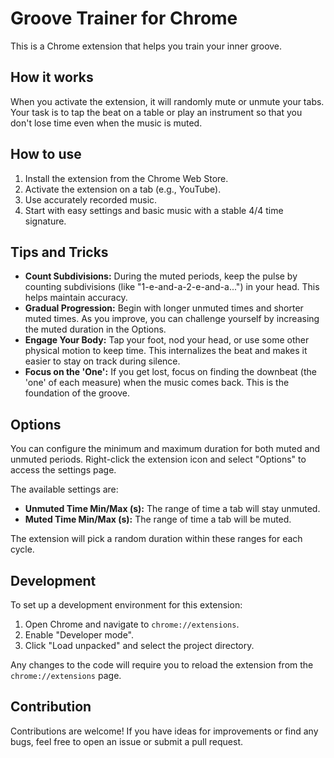 # Groove Trainer for Chrome

This is a Chrome extension that helps you train your inner groove.

## How it works

When you activate the extension, it will randomly mute or unmute your tabs. Your task is to tap the beat on a table or play an instrument so that you don't lose time even when the music is muted.

## How to use
1. Install the extension from the Chrome Web Store.
2. Activate the extension on a tab (e.g., YouTube).
3. Use accurately recorded music.
4. Start with easy settings and basic music with a stable 4/4 time signature.

## Tips and Tricks

- **Count Subdivisions:** During the muted periods, keep the pulse by counting subdivisions (like "1-e-and-a-2-e-and-a...") in your head. This helps maintain accuracy.
- **Gradual Progression:** Begin with longer unmuted times and shorter muted times. As you improve, you can challenge yourself by increasing the muted duration in the Options.
- **Engage Your Body:** Tap your foot, nod your head, or use some other physical motion to keep time. This internalizes the beat and makes it easier to stay on track during silence.
- **Focus on the 'One':** If you get lost, focus on finding the downbeat (the 'one' of each measure) when the music comes back. This is the foundation of the groove.

## Options

You can configure the minimum and maximum duration for both muted and unmuted periods. Right-click the extension icon and select "Options" to access the settings page.

The available settings are:
- **Unmuted Time Min/Max (s):** The range of time a tab will stay unmuted.
- **Muted Time Min/Max (s):** The range of time a tab will be muted.

The extension will pick a random duration within these ranges for each cycle.

## Development

To set up a development environment for this extension:
1. Open Chrome and navigate to `chrome://extensions`.
2. Enable "Developer mode".
3. Click "Load unpacked" and select the project directory.

Any changes to the code will require you to reload the extension from the `chrome://extensions` page.

## Contribution

Contributions are welcome! If you have ideas for improvements or find any bugs, feel free to open an issue or submit a pull request.
